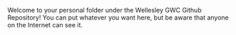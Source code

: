 Welcome to your personal folder under the Wellesley GWC Github Repository! You can put whatever you want here, but be aware that anyone on the Internet can see it.